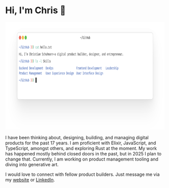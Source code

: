 # Hi, I'm Chris 👋

<img src="./terminal.svg" alt="Banner that emulates a terminal window" width="900" height="339">

I have been thinking about, designing, building, and managing digital products for the past 17 years. I am proficient with Elixir, JavaScript, and TypeScript, amongst others, and exploring Rust at the moment. My work has happened mostly behind closed doors in the past, but in 2025 I plan to change that. Currently, I am working on product management tooling and diving into generative art.

I would love to connect with fellow product builders. Just message me via my [website](https://madebyherzblut.com/legal-notice/) or [LinkedIn](https://www.linkedin.com/in/csch/).

